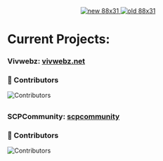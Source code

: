 <p align="center">
  <a href="https://vivwebz.net/">
    <img src="https://assets.vivwebz.net/vivwebz88x31.gif" title="new 88x31">
  </a>
  <a href="https://vivwebz.net/">
    <img src="https://assets.vivwebz.net/vivwebz.png" title="old 88x31">
  </a>
</p>

# Current Projects:
### Vivwebz: [vivwebz.net](https://vivwebz.net)
### 🚀 Contributors
![Contributors](https://img.shields.io/github/contributors/ivoryonline/vivwebz)
##
### SCPCommunity: [scpcommunity](https://scpcommunity.pages.dev/)
### 🚀 Contributors
![Contributors](https://img.shields.io/github/contributors/ivoryonline/scpcommunity)
